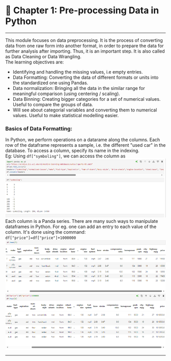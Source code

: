 # 🌌 Chapter 1: Pre-processing Data in Python
---
This module focuses on data preprocessing. It is the process of converting data from one raw form into another format, in order to prepare the data for further analysis after importing. Thus, it is an important step. It is also called as Data Cleaning or Data Wrangling.  
The learning objectives are:
- Identifying and handling the missing values, i.e empty entries.
- Data Formatting: Converting the data of different formats or units into the standardized one using Pandas.
- Data normalization: Bringing all the data in the similar range for meaningful comparison (using centering / scaling).
- Data Binning: Creating bigger categories for a set of numerical values. Useful to compare the groups of data.
- Will see about categorial variables and converting them to numerical values. Useful to make statistical modelling easier.

### Basics of Data Formatting:  
In Python, we perform operations on a datarame along the columns. Each row of the dataframe represents a sample, i.e. the different "used car" in the database. To access a column, specify its name in the indexing.  
Eg: Using `df["symboling"]`, we can access the column as  
![symbolling](image-11.png)
Each column is a Panda series. There are many such ways to manipulate dataframes in Python. For eg. one can add an entry to each value of the column. It's done using the command:  
`df["price"]=df["price"]+1000000`
![before](image-12.png)
![then](image-13.png)

---
